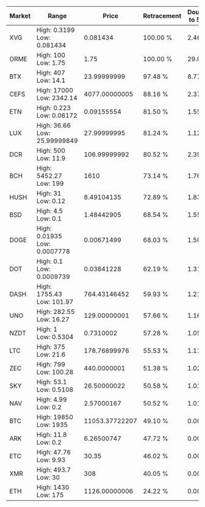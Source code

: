 | Market | Range | Price| Retracement | Doubles to 50% |
| --- | --- | --- | --- | --- |
| XVG | High: 0.3199<br />Low: 0.081434 | 0.081434 | 100.00 % | 2.46 |
| ORME | High: 100<br />Low: 1.75 | 1.75 | 100.00 % | 29.07 |
| BTX | High: 407<br />Low: 14.1 | 23.99999999 | 97.48 % | 8.77 |
| CEFS | High: 17000<br />Low: 2342.14 | 4077.00000005 | 88.16 % | 2.37 |
| ETN | High: 0.223<br />Low: 0.06172 | 0.09155554 | 81.50 % | 1.55 |
| LUX | High: 36.66<br />Low: 25.99999849 | 27.99999995 | 81.24 % | 1.12 |
| DCR | High: 500<br />Low: 11.9 | 106.99999992 | 80.52 % | 2.39 |
| BCH | High: 5452.27<br />Low: 199 | 1610 | 73.14 % | 1.76 |
| HUSH | High: 31<br />Low: 0.12 | 8.49104135 | 72.89 % | 1.83 |
| BSD | High: 4.5<br />Low: 0.1 | 1.48442905 | 68.54 % | 1.55 |
| DOGE | High: 0.01935<br />Low: 0.0007778 | 0.00671499 | 68.03 % | 1.50 |
| DOT | High: 0.1<br />Low: 0.0009739 | 0.03841228 | 62.19 % | 1.31 |
| DASH | High: 1755.43<br />Low: 101.97 | 764.43146452 | 59.93 % | 1.21 |
| UNO | High: 282.55<br />Low: 16.27 | 129.00000001 | 57.66 % | 1.16 |
| NZDT | High: 1<br />Low: 0.5304 | 0.7310002 | 57.28 % | 1.05 |
| LTC | High: 375<br />Low: 21.6 | 178.76899976 | 55.53 % | 1.11 |
| ZEC | High: 799<br />Low: 100.28 | 440.0000001 | 51.38 % | 1.02 |
| SKY | High: 53.1<br />Low: 0.5108 | 26.50000022 | 50.58 % | 1.01 |
| NAV | High: 4.99<br />Low: 0.2 | 2.57000167 | 50.52 % | 1.01 |
| BTC | High: 19850<br />Low: 1935 | 11053.37722207 | 49.10 % | 0.00 |
| ARK | High: 11.8<br />Low: 0.2 | 6.26500747 | 47.72 % | 0.00 |
| ETC | High: 47.76<br />Low: 9.93 | 30.35 | 46.02 % | 0.00 |
| XMR | High: 493.7<br />Low: 30 | 308 | 40.05 % | 0.00 |
| ETH | High: 1430<br />Low: 175 | 1126.00000006 | 24.22 % | 0.00 |

